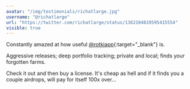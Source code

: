 ```yaml
---
avatar: "/img/testimonials/richatlarge.jpg"
username: "@richatlarge"
url: "https://twitter.com/richatlarge/status/1362104819595415554"
visible: true
---
```


Constantly amazed at how useful [@rotkiapp](https://twitter.com/rotkiapp){:target="\_blank"} is.

Aggressive releases; deep portfolio tracking; private and local; finds your forgotten farms.

Check it out and then buy a license. It's cheap as hell and if it finds you a couple airdrops, will pay for itself 100x over...

